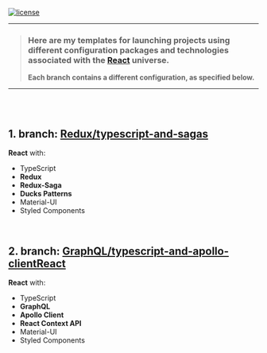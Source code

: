 [![license](https://img.shields.io/github/license/DAVFoundation/captain-n3m0.svg?style=flat-square)](https://github.com/matheusicaro/template-react-app/blob/main/LICENSE)

---
> ### Here are my templates for launching projects using different configuration packages and technologies associated with the [React](https://reactjs.org/) universe.
> **Each branch contains a different configuration, as specified below.**
---
<br>
<br>

## 1. branch: [Redux/typescript-and-sagas](https://github.com/matheusicaro/template-react-app/tree/Redux/typescript-and-sagas)
   
   **React** with:
   - TypeScript
   - **Redux**
   - **Redux-Saga**
   - **Ducks Patterns**
   - Material-UI
   - Styled Components
   
   <br>

## 2. branch: [GraphQL/typescript-and-apollo-clientReact](https://github.com/matheusicaro/template-react-app/tree/GraphQL/typescript-and-apollo-client)
   
   **React** with:
   - TypeScript
   - **GraphQL**
   - **Apollo Client**
   - **React Context API**
   - Material-UI
   - Styled Components
   
   <br>
